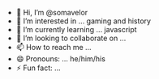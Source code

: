 - 👋 Hi, I’m @somavelor
- 👀 I’m interested in ... gaming and history
- 🌱 I’m currently learning ... javascript
- 💞️ I’m looking to collaborate on ...
- 📫 How to reach me ...
- 😄 Pronouns: ... he/him/his
- ⚡ Fun fact: ...

<!---
somavelor/somavelor is a ✨ special ✨ repository because its `README.md` (this file) appears on your GitHub profile.
You can click the Preview link to take a look at your changes.
--->
